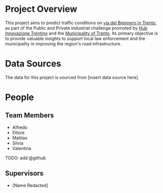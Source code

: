 # Project Overview
This project aims to predict traffic conditions on [via del Brennero in Trento](https://www.openstreetmap.org/way/80375822), as part of the Public and Private industrial challenge promoted by [Hub Innovazione Trentino](https://www.trentinoinnovation.eu/) and the [Municipality of Trento](https://www.comune.trento.it). Its primary objective is to provide valuable insights to support local law enforcement and the municipality in improving the region's road infrastructure.

# Data Sources
The data for this project is sourced from [insert data source here].

# People
## Team Members
- Alfredo
- Ettore
- Mattias
- Silvia
- Valentina

TODO: add @github

## Supervisors
- [Name Redacted]
